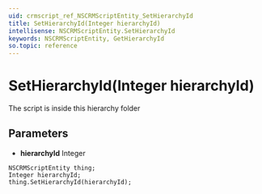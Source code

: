```yaml
---
uid: crmscript_ref_NSCRMScriptEntity_SetHierarchyId
title: SetHierarchyId(Integer hierarchyId)
intellisense: NSCRMScriptEntity.SetHierarchyId
keywords: NSCRMScriptEntity, GetHierarchyId
so.topic: reference
---
```


# SetHierarchyId(Integer hierarchyId)

The script is inside this hierarchy folder

## Parameters

* **hierarchyId** Integer

```crmscript
NSCRMScriptEntity thing;
Integer hierarchyId;
thing.SetHierarchyId(hierarchyId);
```


